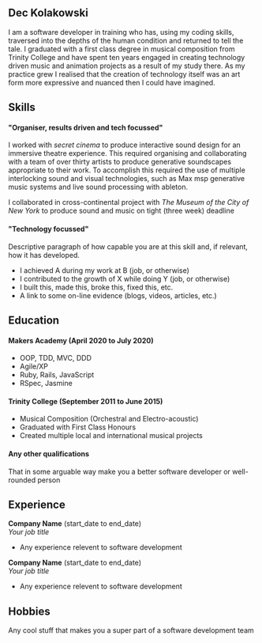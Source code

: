 ## Dec Kolakowski

I am a software developer in training who has, using my coding skills, traversed into the depths of the human condition and returned to tell the tale. I graduated with a first class degree in musical composition from Trinity College and have spent ten years engaged in creating technology driven music and animation projects as a result of my study there. As my practice grew I realised that the creation of technology itself was an art form more expressive and nuanced then I could have imagined.
## Skills

#### "Organiser, results driven and tech focussed"
I worked with *secret cinema* to produce interactive sound design for an immersive theatre experience. This required organising and collaborating with a team of over thirty artists to produce generative soundscapes appropriate to their work. To accomplish this required the use of multiple interlocking sound and visual technologies, such as Max msp generative music systems and live sound processing with ableton.

I collaborated in cross-continental project with *The Museum of the City of New York* to produce sound and music on tight (three week) deadline 



#### "Technology focussed"

Descriptive paragraph of how capable you are at this skill and, if relevant, how it has developed.

- I achieved A during my work at B (job, or otherwise)
- I contributed to the growth of X while doing Y (job, or otherwise)
- I built this, made this, broke this, fixed this, etc.
- A link to some on-line evidence (blogs, videos, articles, etc.)

## Education

#### Makers Academy (April 2020 to July 2020)

- OOP, TDD, MVC, DDD
- Agile/XP
- Ruby, Rails, JavaScript
- RSpec, Jasmine

#### Trinity College (September 2011 to June 2015)

- Musical Composition (Orchestral and Electro-acoustic)
- Graduated with First Class Honours
- Created multiple local and international musical projects

#### Any other qualifications

That in some arguable way make you a better software developer or well-rounded person

## Experience

**Company Name** (start_date to end_date)    
*Your job title*  
- Any experience relevent to software development

**Company Name** (start_date to end_date)   
*Your job title*  
- Any experience relevent to software development

## Hobbies

Any cool stuff that makes you a super part of a software development team
<!--stackedit_data:
eyJoaXN0b3J5IjpbMTY0NDAyNzYxNCwtNTAxMTY1NDY4XX0=
-->